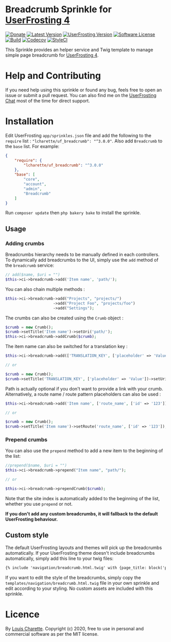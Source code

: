 # Breadcrumb Sprinkle for [UserFrosting 4](https://www.userfrosting.com)

[![Donate][kofi-badge]][kofi]
[![Latest Version][releases-badge]][releases]
[![UserFrosting Version][uf-version]][uf]
[![Software License](https://img.shields.io/badge/license-MIT-brightgreen.svg)](LICENSE)
[![Build][build-badge]][build]
[![Codecov][codecov-badge]][codecov]
[![StyleCI][styleci-badge]][styleci]

[kofi]: https://ko-fi.com/A7052ICP
[kofi-badge]: https://img.shields.io/badge/Donate-Buy%20Me%20a%20Coffee-blue.svg
[releases]: https://github.com/lcharette/UF_Breadcrumb/releases
[releases-badge]: https://img.shields.io/github/release/lcharette/UF_Breadcrumb.svg
[uf-version]: https://img.shields.io/badge/UserFrosting->=%204.3-brightgreen.svg
[uf]: https://github.com/userfrosting/UserFrosting
[build]: https://github.com/lcharette/UF_Breadcrumb/actions?query=workflow%3ABuild
[build-badge]: https://github.com/lcharette/UF_Breadcrumb/workflows/Build/badge.svg?branch=master
[codecov]: https://codecov.io/gh/lcharette/UF_Breadcrumb
[codecov-badge]: https://codecov.io/gh/lcharette/UF_Breadcrumb/branch/master/graph/badge.svg
[styleci]: https://styleci.io/repos/70994902
[styleci-badge]: https://styleci.io/repos/70994902/shield?branch=master&style=flat

This Sprinkle provides an helper service and Twig template to manage simple page breadcrumb for [UserFrosting 4](https://www.userfrosting.com).

# Help and Contributing

If you need help using this sprinkle or found any bug, feels free to open an issue or submit a pull request. You can also find me on the [UserFrosting Chat](https://chat.userfrosting.com/) most of the time for direct support.

# Installation
Edit UserFrosting `app/sprinkles.json` file and add the following to the `require` list : `"lcharette/uf_breadcrumb": "^3.0.0"`. Also add `Breadcrumb` to the `base` list. For example:

```json
{
    "require": {
        "lcharette/uf_breadcrumb": "^3.0.0"
    },
    "base": [
        "core",
        "account",
        "admin",
        "Breadcrumb"
    ]
}
```

Run `composer update` then `php bakery bake` to install the sprinkle.

## Usage

### Adding crumbs
Breadcrumbs hierarchy needs to be manually defined in each controllers. To dynamically add breadcrumbs to the UI, simply use the `add` method of the `breadcrumb` service:

```php
// add($name, $uri = "")
$this->ci->breadcrumb->add('Item name', 'path/');
```

You can also chain multiple methods :

```php
$this->ci->breadcrumb->add("Projects", "projects/")
                     ->add("Project Foo", "projects/foo")
                     ->add("Settings");
```

The crumbs can also be created using the `Crumb` object :

```php
$crumb = new Crumb();
$crumb->setTitle('Item name')->setUri('path/');
$this->ci->breadcrumb->addCrumb($crumb);
```

The item name can also be switched for a translation key :
```php
$this->ci->breadcrumb->add(['TRANSLATION_KEY', ['placeholder' => 'Value']], 'path/');

// or

$crumb = new Crumb();
$crumb->setTitle('TRANSLATION_KEY', ['placeholder' => 'Value'])->setUri('path/');
```

Path is actually optional if you don't want to provide a link with your crumb. Alternatively, a route name / route pattern placeholders can also be used :

```php
$this->ci->breadcrumb->add('Item name', ['route_name', ['id' => '123']]);

// or

$crumb = new Crumb();
$crumb->setTitle('Item name')->setRoute('route_name', ['id' => '123']);
```

### Prepend crumbs
You can also use the `prepend` method to add a new item to the beginning of the list:

```php
//prepend($name, $uri = "")
$this->ci->breadcrumb->prepend("Item name", "path/");

// or

$this->ci->breadcrumb->prependCrumb($crumb);
```

Note that the site index is automatically added to the beginning of the list, whether you use `prepend` or not.

**If you don't add any custom breadcrumbs, it will fallback to the default UserFrosting behaviour.**

## Custom style

The default UserFrosting layouts and themes will pick up the breadcrumbs automatically. If your UserFrosting theme doesn't include breadcrumbs automatically, simply add this line to your twig files:

```html
{% include 'navigation/breadcrumb.html.twig' with {page_title: block('page_title')} %}
```

If you want to edit the style of the breadcrumbs, simply copy the `templates/navigation/breadcrumb.html.twig` file in your own sprinkle and edit according to your styling. No custom assets are included with this sprinkle.

# Licence
By [Louis Charette](https://github.com/lcharette). Copyright (c) 2020, free to use in personal and commercial software as per the MIT license.
